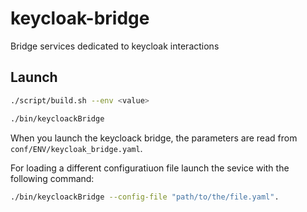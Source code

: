 # keycloak-bridge
Bridge services dedicated to keycloak interactions


## Launch

```bash
./script/build.sh --env <value>
``` 

```bash
./bin/keycloackBridge
``` 

When you launch the keycloack bridge, the parameters are read from ``` conf/ENV/keycloak_bridge.yaml ```.

For loading a different configuratiuon file launch the sevice with the following command: 

```bash
./bin/keycloackBridge --config-file "path/to/the/file.yaml".
``` 

